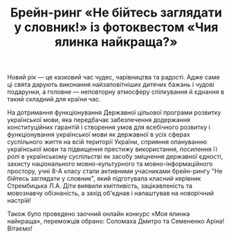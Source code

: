 ﻿---
title: Брейн-ринг «Не бійтесь заглядати у словник!» із фотоквестом «Чия ялинка найкраща?»
---

Новий рік — це казковий час чудес, чарівництва та радості. Адже саме ці свята дарують виконання найзаповітніших дитячих бажань і чудові подарунки, а головне — неповторну атмосферу спілкування й єднання в такий складний для країни час.

На дотримання функціонування Державної цільової програми розвитку української мови, яка передбачає забезпечення додержання конституційних гарантій і створення умов для всебічного розвитку і функціонування української мови як державної в усіх сферах суспільного життя на всій території України, сприяння опануванню української мови та підвищення престижу використання, посилення її ролі в українському суспільстві як засобу зміцнення державної єдності, захисту національного мовно-культурного та мовно-інформаційного простору, учні 8-А класу стали активними учасниками брейн-рингу "Не бійтесь заглядати у словник", який підготувала класний керівник Стрембицька Л.А. Діти виявили кмітливість, зацікавленість та мовознавчу обізнаність, а захід об'єднав і налаштував на новорічний настрій!

Також було проведено заочний онлайн конкурс «Моя ялинка найкраща», переможців обрано: Соломаха Дмитро та Семененко Аріна! Вітаємо!

<slideshow />

